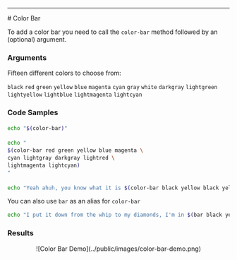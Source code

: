 <hr>
<a name="Color-Bar"></a>
# Color Bar

To add a color bar you need to call the `color-bar` method followed by an (optional) argument.

### Arguments

Fifteen different colors to choose from:

`black` `red` `green` `yellow` `blue` `magenta` `cyan` `gray`
`white` `darkgray` `lightgreen` `lightyellow` `lightblue`
`lightmagenta` `lightcyan`

### Code Samples

```bash
echo "$(color-bar)"

echo "
$(color-bar red green yellow blue magenta \
cyan lightgray darkgray lightred \
lightmagenta lightcyan)
"

echo "Yeah ahuh, you know what it is $(color-bar black yellow black yellow)"
```

You can also use `bar` as an alias for `color-bar`

```bash
echo "I put it down from the whip to my diamonds, I'm in $(bar black yellow black yellow)"
```

### Results
<center>
![Color Bar Demo](../public/images/color-bar-demo.png)
</center>

